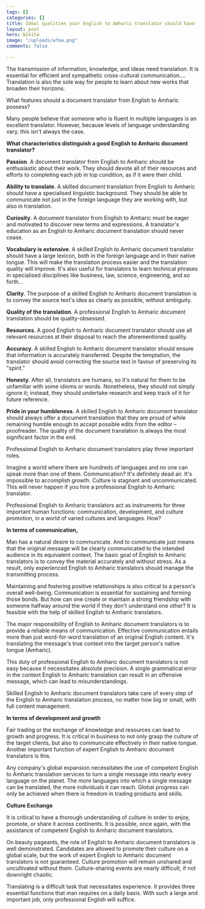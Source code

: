 ```yaml
---
tags: []
categories: []
title: Ideal qualities your English to Amharic translator should have
layout: post
hero: Nikita
image: "/uploads/wfow.png"
comments: false

---
```

The transmission of information, knowledge, and ideas need translation. It is essential for efficient and sympathetic cross-cultural communication.... Translation is also the sole way for people to learn about new works that broaden their horizons.

What features should a document translator from English to Amharic possess?

Many people believe that someone who is fluent in multiple languages is an excellent translator. However, because levels of language understanding vary, this isn't always the case.

**What characteristics distinguish a good English to Amharic document translator?**

**Passion**. A document translator from English to Amharic should be enthusiastic about their work. They should devote all of their resources and efforts to completing each job in top condition, as if it were their child.

**Ability to translate**. A skilled document translation from English to Amharic should have a specialised linguistic background. They should be able to communicate not just in the foreign language they are working with, but also in translation.

**Curiosity**. A document translator from English to Amharic must be eager and motivated to discover new terms and expressions. A translator's education as an English to Amharic document translation should never cease.

**Vocabulary is extensive**. A skilled English to Amharic document translator should have a large lexicon, both in the foreign language and in their native tongue. This will make the translation process easier and the translation quality will improve. It's also useful for translators to learn technical phrases in specialised disciplines like business, law, science, engineering, and so forth...

**Clarity**. The purpose of a skilled English to Amharic document translation is to convey the source text's idea as clearly as possible, without ambiguity.

**Quality of the translation.** A professional English to Amharic document translation should be quality-obsessed.

**Resources**. A good English to Amharic document translator should use all relevant resources at their disposal to reach the aforementioned quality.

**Accuracy**. A skilled English to Amharic document translator should ensure that information is accurately transferred. Despite the temptation, the translator should avoid correcting the source text in favour of preserving its "spirit."

**Honesty**. After all, translators are humans, so it's natural for them to be unfamiliar with some idioms or words. Nonetheless, they should not simply ignore it; instead, they should undertake research and keep track of it for future reference.

**Pride in your humbleness.** A skilled English to Amharic document translator should always offer a document translation that they are proud of while remaining humble enough to accept possible edits from the editor – proofreader. The quality of the document translation is always the most significant factor in the end.

Professional English to Amharic document translators play three important roles.

Imagine a world where there are hundreds of languages and no one can speak more than one of them. Communication? It's definitely dead air. It's impossible to accomplish growth. Culture is stagnant and uncommunicated. This will never happen if you hire a professional English to Amharic translator.

Professional English to Amharic translators act as instruments for three important human functions: communication, development, and culture promotion, in a world of varied cultures and languages. How?

**In terms of communication,**

Man has a natural desire to communicate. And to communicate just means that the original message will be clearly communicated to the intended audience in its equivalent context. The basic goal of English to Amharic translators is to convey the material accurately and without stress. As a result, only experienced English to Amharic translators should manage the transmitting process.

Maintaining and fostering positive relationships is also critical to a person's overall well-being. Communication is essential for sustaining and forming those bonds. But how can one create or maintain a strong friendship with someone halfway around the world if they don't understand one other? It is feasible with the help of skilled English to Amharic translators.

The major responsibility of English to Amharic document translators is to provide a reliable means of communication. Effective communication entails more than just word-for-word translation of an original English content. It's translating the message's true context into the target person's native tongue (Amharic).

This duty of professional English to Amharic document translators is not easy because it necessitates absolute precision. A single grammatical error in the context English to Amharic translation can result in an offensive message, which can lead to misunderstandings.

Skilled English to Amharic document translators take care of every step of the English to Amharic translation process, no matter how big or small, with full content management.

**In terms of development and growth**

Fair trading or the exchange of knowledge and resources can lead to growth and progress. It is critical in business to not only grasp the culture of the target clients, but also to communicate effectively in their native tongue. Another important function of expert English to Amharic document translators is this.

Any company's global expansion necessitates the use of competent English to Amharic translation services to turn a single message into nearly every language on the planet. The more languages into which a single message can be translated, the more individuals it can reach. Global progress can only be achieved when there is freedom in trading products and skills.

**Culture Exchange**

It is critical to have a thorough understanding of culture in order to enjoy, promote, or share it across continents. It is possible, once again, with the assistance of competent English to Amharic document translators.

On beauty pageants, the role of English to Amharic document translators is well demonstrated. Candidates are allowed to promote their culture on a global scale, but the work of expert English to Amharic document translators is not guaranteed. Culture promotion will remain unshared and uncultivated without them. Culture-sharing events are nearly difficult, if not downright chaotic.

Translating is a difficult task that necessitates experience. It provides three essential functions that man requires on a daily basis. With such a large and important job, only professional English will suffice.